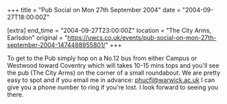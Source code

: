 +++
title = "Pub Social on Mon 27th September 2004"
date = "2004-09-27T18:00:00Z"

[extra]
end_time = "2004-09-27T23:00:00Z"
location = "The City Arms, Earlsdon"
original = "https://uwcs.co.uk/events/pub-social-on-mon-27th-september-2004-1474488955801/"
+++

To get to the Pub simply hop on a No.12 bus from either Campus or Westwood toward Coventry which will takes 10-15 mins tops and you'll see the pub (The City Arms) on the corner of a small roundabout. We are pretty easy to spot and if you email me in advance: phucfl@warwick.ac.uk I can give you a phone number to ring if you're lost.  I look forward to seeing you there.


